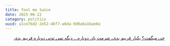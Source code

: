 ```yaml
---
title: fool me twice
date: 2025-06-22
category: politics
uuid: a1ce76d2-2e52-46f7-a6da-9d0a6a1bae0a
---
```


<div dir="rtl">

[چی میگفت؟ یکبار فریبم بدی، شرمت باد. دوباره… دیگه نمی تونی دوباره فریبم بدی](https://www.youtube.com/watch?v=Hl7FKfl3O2Y)
</div>